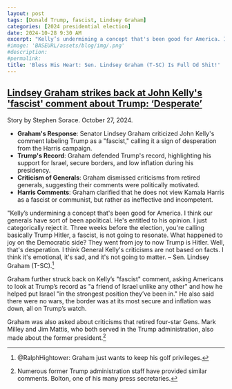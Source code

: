 ```yaml
---
layout: post
tags: [Donald Trump, fascist, Lindsey Graham]
categories: [2024 presidential election]
date: 2024-10-28 9:30 AM
excerpt: "Kelly’s undermining a concept that's been good for America. I think our generals have sort of been apolitical. He's entitled to his opinion. I just categorically reject it. Three weeks before the election, you're calling basically Trump Hitler, a fascist, is not going to resonate. What happened to joy on the Democratic side? They went from joy to now Trump is Hitler. Well, that's desperation. I think General Kelly's criticisms are not based on facts. I think it's emotional, it's sad, and it's not going to matter. – Sen. Lindsey Graham (T-SC). Graham just wants to keep his golf Privileges, @RalphHightower"
#image: 'BASEURL/assets/blog/img/.png'
#description:
#permalink:
title: 'Bless His Heart: Sen. Lindsey Graham (T-SC) Is Full Od Shit!'
---
```



## [Lindsey Graham strikes back at John Kelly's 'fascist' comment about Trump: ‘Desperate’](https://www.foxnews.com/politics/lindsey-graham-strikes-back-john-kellys-fascist-comment-about-trump-desperate#)

Story by Stephen Sorace. October 27, 2024.

- **Graham's Response**: Senator Lindsey Graham criticized John Kelly's comment labeling Trump as a "fascist," calling it a sign of desperation from the Harris campaign.
- **Trump's Record**: Graham defended Trump's record, highlighting his support for Israel, secure borders, and low inflation during his presidency.
- **Criticism of Generals**: Graham dismissed criticisms from retired generals, suggesting their comments were politically motivated.
- **Harris Comments**: Graham clarified that he does not view Kamala Harris as a fascist or communist, but rather as ineffective and incompetent.

"Kelly’s undermining a concept that's been good for America. I think our generals have sort of been apolitical. He's entitled to his opinion. I just categorically reject it. Three weeks before the election, you're calling basically Trump Hitler, a fascist, is not going to resonate. What happened to joy on the Democratic side? They went from joy to now Trump is Hitler. Well, that's desperation. I think General Kelly's criticisms are not based on facts. I think it's emotional, it's sad, and it's not going to matter. – Sen. Lindsey Graham (T-SC).[^11]

[^11]: @RalphHightower: Graham just wants to keep his golf privileges.

Graham further struck back on Kelly’s "fascist" comment, asking Americans to look at Trump’s record as "a friend of Israel unlike any other" and how he helped put Israel "in the strongest position they’ve been in." He also said there were no wars, the border was at its most secure and inflation was down, all on Trump’s watch.

Graham was also asked about criticisms that retired four-star Gens. Mark Milley and Jim Mattis, who both served in the Trump administration, also made about the former president.[^31]

[^31]: Numerous former Trump administration staff have provided similar comments. Bolton, one of his many press secretaries.


